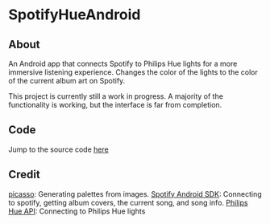 # SpotifyHueAndroid
## About
An Android app that connects Spotify to Philips Hue lights for a more immersive listening experience. Changes the color of the lights to the color of the current album art on Spotify.

This project is currently still a work in progress. A majority of the functionality is working, but the interface is far from completion.

## Code
Jump to the source code [here](/app/src/main/java/com/devankav/spotifyhue)

## Credit
[picasso](https://github.com/square/picasso): Generating palettes from images.
[Spotify Android SDK](https://developer.spotify.com/documentation/android/): Connecting to spotify, getting album covers, the current song, and song info.
[Philips Hue API](https://developers.meethue.com): Connecting to Philips Hue lights
